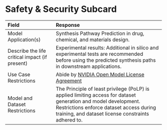 # Safety & Security Subcard
Field                                               |  Response
:---------------------------------------------------|:----------------------------------
Model Application(s)                               |  Synthesis Pathway Prediction in drug, chemical, and materials design.
Describe the life critical impact (if present)   |  Experimental results: Additional in silico and experimental tests are recommended before using the predicted synthesis paths in downstream applications.
Use Case Restrictions                              |  Abide by [NVIDIA Open Model License Agreement](https://www.nvidia.com/en-us/agreements/enterprise-software/nvidia-open-model-license/)
Model and Dataset Restrictions            |  The Principle of least privilege (PoLP) is applied limiting access for dataset generation and model development. Restrictions enforce dataset access during training, and dataset license constraints adhered to.
